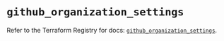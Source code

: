 # `github_organization_settings`

Refer to the Terraform Registry for docs: [`github_organization_settings`](https://registry.terraform.io/providers/integrations/github/6.6.0/docs/resources/organization_settings).
